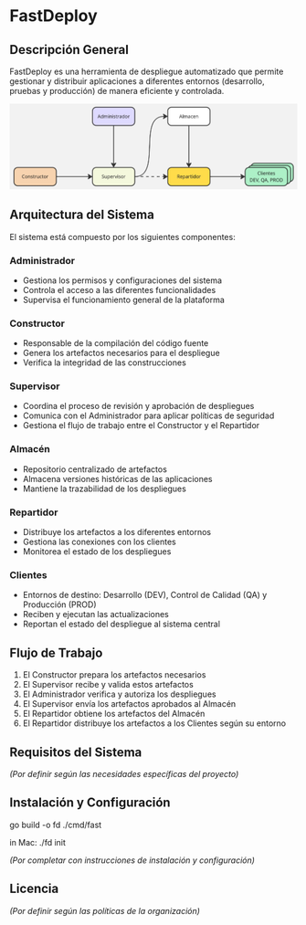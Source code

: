 # FastDeploy

## Descripción General
FastDeploy es una herramienta de despliegue automatizado que permite gestionar y distribuir aplicaciones a diferentes entornos (desarrollo, pruebas y producción) de manera eficiente y controlada.

![arquitectura](./doc/img/FastDeploy.jpg)

## Arquitectura del Sistema

El sistema está compuesto por los siguientes componentes:

### Administrador
- Gestiona los permisos y configuraciones del sistema
- Controla el acceso a las diferentes funcionalidades
- Supervisa el funcionamiento general de la plataforma

### Constructor
- Responsable de la compilación del código fuente
- Genera los artefactos necesarios para el despliegue
- Verifica la integridad de las construcciones

### Supervisor
- Coordina el proceso de revisión y aprobación de despliegues
- Comunica con el Administrador para aplicar políticas de seguridad
- Gestiona el flujo de trabajo entre el Constructor y el Repartidor

### Almacén
- Repositorio centralizado de artefactos
- Almacena versiones históricas de las aplicaciones
- Mantiene la trazabilidad de los despliegues

### Repartidor
- Distribuye los artefactos a los diferentes entornos
- Gestiona las conexiones con los clientes
- Monitorea el estado de los despliegues

### Clientes
- Entornos de destino: Desarrollo (DEV), Control de Calidad (QA) y Producción (PROD)
- Reciben y ejecutan las actualizaciones
- Reportan el estado del despliegue al sistema central

## Flujo de Trabajo

1. El Constructor prepara los artefactos necesarios
2. El Supervisor recibe y valida estos artefactos
3. El Administrador verifica y autoriza los despliegues
4. El Supervisor envía los artefactos aprobados al Almacén
5. El Repartidor obtiene los artefactos del Almacén
6. El Repartidor distribuye los artefactos a los Clientes según su entorno

## Requisitos del Sistema

*(Por definir según las necesidades específicas del proyecto)*

## Instalación y Configuración

go build -o fd ./cmd/fast

in Mac: ./fd init

*(Por completar con instrucciones de instalación y configuración)*

## Licencia

*(Por definir según las políticas de la organización)*